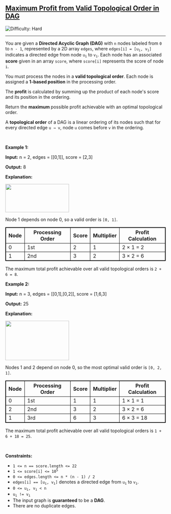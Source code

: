 <h2><a href="https://leetcode.com/problems/maximum-profit-from-valid-topological-order-in-dag">Maximum Profit from Valid Topological Order in DAG</a></h2> <img src='https://img.shields.io/badge/Difficulty-Hard-red' alt='Difficulty: Hard' /><hr><p>You are given a <strong>Directed Acyclic Graph (DAG)</strong> with <code>n</code> nodes labeled from <code>0</code> to <code>n - 1</code>, represented by a 2D array <code>edges</code>, where <code>edges[i] = [u<sub>i</sub>, v<sub>i</sub>]</code> indicates a directed edge from node <code>u<sub>i</sub></code> to <code>v<sub>i</sub></code>. Each node has an associated <strong>score</strong> given in an array <code>score</code>, where <code>score[i]</code> represents the score of node <code>i</code>.</p>

<p>You must process the nodes in a <strong>valid topological order</strong>. Each node is assigned a <strong>1-based position</strong> in the processing order.</p>

<p>The <strong>profit</strong> is calculated by summing up the product of each node&#39;s score and its position in the ordering.</p>

<p>Return the <strong>maximum </strong>possible profit achievable with an optimal topological order.</p>

<p>A <strong>topological order</strong> of a DAG is a linear ordering of its nodes such that for every directed edge <code>u &rarr; v</code>, node <code>u</code> comes before <code>v</code> in the ordering.</p>

<p>&nbsp;</p>
<p><strong class="example">Example 1:</strong></p>

<div class="example-block">
<p><strong>Input:</strong> <span class="example-io">n = 2, edges = [[0,1]], score = [2,3]</span></p>

<p><strong>Output:</strong> <span class="example-io">8</span></p>

<p><strong>Explanation:</strong></p>

<p><img src="https://assets.leetcode.com/uploads/2025/03/10/screenshot-2025-03-11-at-021131.png" style="width: 200px; height: 89px;" /></p>

<p>Node 1 depends on node 0, so a valid order is <code>[0, 1]</code>.</p>

<table style="border: 1px solid black;">
	<thead>
		<tr>
			<th style="border: 1px solid black;">Node</th>
			<th style="border: 1px solid black;">Processing Order</th>
			<th style="border: 1px solid black;">Score</th>
			<th style="border: 1px solid black;">Multiplier</th>
			<th style="border: 1px solid black;">Profit Calculation</th>
		</tr>
	</thead>
	<tbody>
		<tr>
			<td style="border: 1px solid black;">0</td>
			<td style="border: 1px solid black;">1st</td>
			<td style="border: 1px solid black;">2</td>
			<td style="border: 1px solid black;">1</td>
			<td style="border: 1px solid black;">2 &times; 1 = 2</td>
		</tr>
		<tr>
			<td style="border: 1px solid black;">1</td>
			<td style="border: 1px solid black;">2nd</td>
			<td style="border: 1px solid black;">3</td>
			<td style="border: 1px solid black;">2</td>
			<td style="border: 1px solid black;">3 &times; 2 = 6</td>
		</tr>
	</tbody>
</table>

<p>The maximum total profit achievable over all valid topological orders is <code>2 + 6 = 8</code>.</p>
</div>

<p><strong class="example">Example 2:</strong></p>

<div class="example-block">
<p><strong>Input:</strong> <span class="example-io">n = 3, edges = [[0,1],[0,2]], score = [1,6,3]</span></p>

<p><strong>Output:</strong> <span class="example-io">25</span></p>

<p><strong>Explanation:</strong></p>

<p><img alt="" src="https://assets.leetcode.com/uploads/2025/03/10/screenshot-2025-03-11-at-023558.png" style="width: 200px; height: 124px;" /></p>

<p>Nodes 1 and 2 depend on node 0, so the most optimal valid order is <code>[0, 2, 1]</code>.</p>

<table data-end="1197" data-start="851" node="[object Object]" style="border: 1px solid black;">
	<thead data-end="920" data-start="851">
		<tr data-end="920" data-start="851">
			<th data-end="858" data-start="851" style="border: 1px solid black;">Node</th>
			<th data-end="877" data-start="858" style="border: 1px solid black;">Processing Order</th>
			<th data-end="885" data-start="877" style="border: 1px solid black;">Score</th>
			<th data-end="898" data-start="885" style="border: 1px solid black;">Multiplier</th>
			<th data-end="920" data-start="898" style="border: 1px solid black;">Profit Calculation</th>
		</tr>
	</thead>
	<tbody data-end="1197" data-start="991">
		<tr data-end="1059" data-start="991">
			<td style="border: 1px solid black;">0</td>
			<td style="border: 1px solid black;">1st</td>
			<td style="border: 1px solid black;">1</td>
			<td style="border: 1px solid black;">1</td>
			<td style="border: 1px solid black;">1 &times; 1 = 1</td>
		</tr>
		<tr data-end="1128" data-start="1060">
			<td style="border: 1px solid black;">2</td>
			<td style="border: 1px solid black;">2nd</td>
			<td style="border: 1px solid black;">3</td>
			<td style="border: 1px solid black;">2</td>
			<td style="border: 1px solid black;">3 &times; 2 = 6</td>
		</tr>
		<tr data-end="1197" data-start="1129">
			<td style="border: 1px solid black;">1</td>
			<td style="border: 1px solid black;">3rd</td>
			<td style="border: 1px solid black;">6</td>
			<td style="border: 1px solid black;">3</td>
			<td style="border: 1px solid black;">6 &times; 3 = 18</td>
		</tr>
	</tbody>
</table>

<p>The maximum total profit achievable over all valid topological orders is <code>1 + 6 + 18 = 25</code>.</p>
</div>

<p>&nbsp;</p>
<p><strong>Constraints:</strong></p>

<ul>
	<li><code>1 &lt;= n == score.length &lt;= 22</code></li>
	<li><code>1 &lt;= score[i] &lt;= 10<sup>5</sup></code></li>
	<li><code>0 &lt;= edges.length &lt;= n * (n - 1) / 2</code></li>
	<li><code>edges[i] == [u<sub>i</sub>, v<sub>i</sub>]</code> denotes a directed edge from <code>u<sub>i</sub></code> to <code>v<sub>i</sub></code>.</li>
	<li><code>0 &lt;= u<sub>i</sub>, v<sub>i</sub> &lt; n</code></li>
	<li><code>u<sub>i</sub> != v<sub>i</sub></code></li>
	<li>The input graph is <strong>guaranteed</strong> to be a <strong>DAG</strong>.</li>
	<li>There are no duplicate edges.</li>
</ul>
